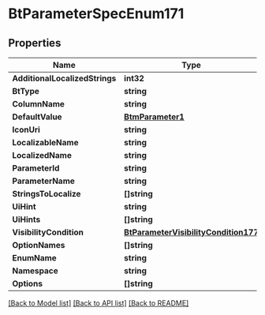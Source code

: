 # BtParameterSpecEnum171

## Properties

Name | Type | Description | Notes
------------ | ------------- | ------------- | -------------
**AdditionalLocalizedStrings** | **int32** |  | [optional] 
**BtType** | **string** |  | [optional] 
**ColumnName** | **string** |  | [optional] 
**DefaultValue** | [**BtmParameter1**](BTMParameter-1.md) |  | [optional] 
**IconUri** | **string** |  | [optional] 
**LocalizableName** | **string** |  | [optional] 
**LocalizedName** | **string** |  | [optional] 
**ParameterId** | **string** |  | [optional] 
**ParameterName** | **string** |  | [optional] 
**StringsToLocalize** | **[]string** |  | [optional] 
**UiHint** | **string** |  | [optional] 
**UiHints** | **[]string** |  | [optional] 
**VisibilityCondition** | [**BtParameterVisibilityCondition177**](BTParameterVisibilityCondition-177.md) |  | [optional] 
**OptionNames** | **[]string** |  | [optional] 
**EnumName** | **string** |  | [optional] 
**Namespace** | **string** |  | [optional] 
**Options** | **[]string** |  | [optional] 

[[Back to Model list]](../README.md#documentation-for-models) [[Back to API list]](../README.md#documentation-for-api-endpoints) [[Back to README]](../README.md)


